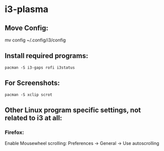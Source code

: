 # i3-plasma

## Move Config:

mv config ~/.config/i3/config

## Install required programs:

`pacman -S i3-gaps rofi i3status`

## For Screenshots:

`pacman -S xclip scrot`



## Other Linux program specific settings, not related to i3 at all:

### Firefox:

Enable Mousewheel scrolling: Preferences -> General -> Use autoscrolling
